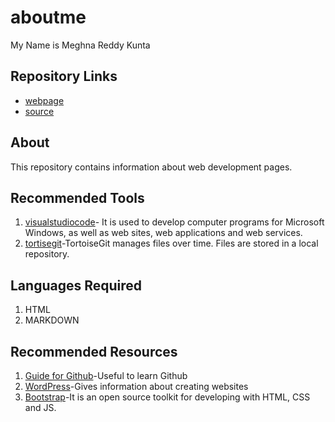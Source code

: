 # aboutme
My Name is Meghna Reddy Kunta

## Repository Links
- [webpage]( https://meghnareddykunta.github.io/My-web-page/)
- [source](https://github.com/Meghnareddykunta/aboutme)

## About
This repository contains information about web development pages.

## Recommended Tools
1. [visualstudiocode](https://code.visualstudio.com/)- It is used to develop computer programs for Microsoft Windows, as well as web sites, web applications and web services.
1. [tortisegit](https://tortoisegit.org/)-TortoiseGit manages files over time. Files are stored in a local repository. 

## Languages Required
1. HTML
1. MARKDOWN

## Recommended Resources
1. [Guide for Github](https://guides.github.com/features/pages/)-Useful to learn Github
1. [WordPress](https://wordpress.com/)-Gives information about creating websites
1. [Bootstrap](https://getbootstrap.com/)-It is an open source toolkit for developing with HTML, CSS and JS.

